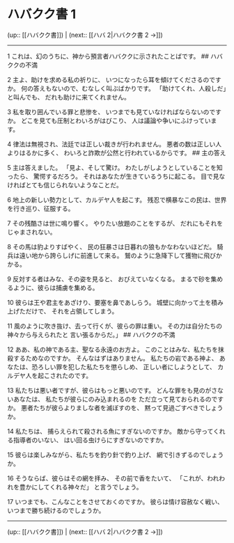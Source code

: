 # ハバクク書 1

(up:: [[ハバクク書]]) | (next:: [[ハバ 2|ハバクク書 2 →]])

***


1 これは、幻のうちに、神から預言者ハバククに示されたことばです。 ## ハバククの不満 

2 主よ、助けを求める私の祈りに、 いつになったら耳を傾けてくださるのですか。 何の答えもないので、むなしく叫ぶばかりです。 「助けてくれ、人殺しだ」と叫んでも、 だれも助けに来てくれません。 

3 私を取り囲んでいる罪と悲惨を、 いつまでも見ていなければならないのですか。 どこを見ても圧制とわいろがはびこり、 人は議論や争いにふけっています。 

4 律法は無視され、法廷では正しい裁きが行われません。 悪者の数は正しい人よりはるかに多く、 わいろと詐欺が公然と行われているからです。 ## 主の答え 

5 主は答えました。 「見よ、そして驚け。 わたしがしようとしていることを知ったら、 驚愕するだろう。 それはあなたが生きているうちに起こる。 目で見なければとても信じられないようなことだ。 

6 地上の新しい勢力として、カルデヤ人を起こす。 残忍で横暴なこの民は、世界を行き巡り、征服する。 

7 その残酷さは世に鳴り響く。 やりたい放題のことをするが、 だれにもそれをじゃまされない。 

8 その馬は豹よりすばやく、 民の狂暴さは日暮れの狼もかなわないほどだ。 騎兵は遠い地から誇らしげに前進して来る。 鷲のように急降下して獲物に飛びかかる。 

9 反対する者はみな、その姿を見ると、 おびえていなくなる。 まるで砂を集めるように、彼らは捕虜を集める。 

10 彼らは王や君主をあざけり、要塞を鼻であしらう。 城壁に向かって土を積み上げただけで、 それを占領してしまう。 

11 風のように吹き抜け、去って行くが、彼らの罪は重い。 その力は自分たちの神々から与えられたと 言い張るからだ。」 ## ハバククの不満 

12 ああ、私の神である主、聖なる永遠のお方よ。 このことはみな、私たちを抹殺するためなのですか。 そんなはずはありません。 私たちの岩である神よ、 あなたは、恐ろしい罪を犯した私たちを懲らしめ、 正しい者にしようとして、 カルデヤ人を起こされたのです。 

13 私たちは悪い者ですが、彼らはもっと悪いのです。 どんな罪をも見のがさないあなたは、 私たちが彼らにのみ込まれるのを ただ立って見ておられるのですか。 悪者たちが彼らよりましな者を滅ぼすのを、 黙って見過ごすべきでしょうか。 

14 私たちは、 捕らえられて殺される魚にすぎないのですか。 敵から守ってくれる指導者のいない、 はい回る虫けらにすぎないのですか。 

15 彼らは楽しみながら、私たちを釣り針で釣り上げ、 網で引きずるのでしょうか。 

16 そうならば、彼らはその網を拝み、 その前で香をたいて、 「これが、われわれを豊かにしてくれる神々だ」 と言うでしょう。 

17 いつまでも、こんなことをさせておくのですか。 彼らは情け容赦なく戦い、 いつまで勝ち続けるのでしょうか。

***

(up:: [[ハバクク書]]) | (next:: [[ハバ 2|ハバクク書 2 →]])
